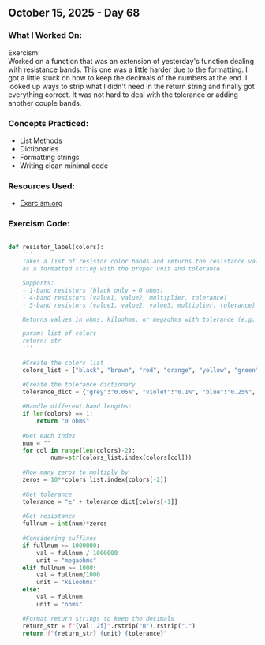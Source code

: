 ## October 15, 2025 - Day 68

### What I Worked On:  
Exercism:  
Worked on a function that was an extension of yesterday's function dealing with resistance bands. This one was a little harder due to the formatting. I got a little stuck on how to keep the decimals of the numbers at the end. I looked up ways to strip what I didn't need in the return string and finally got everything correct. It was not hard to deal with the tolerance or adding another couple bands. 

### Concepts Practiced:  
- List Methods
- Dictionaries
- Formatting strings
- Writing clean minimal code
         
### Resources Used:  
- [Exercism.org](https://exercism.org/tracks/python/exercises)
    
### Exercism Code: 
```python

def resistor_label(colors):
    '''
    Takes a list of resistor color bands and returns the resistance value
    as a formatted string with the proper unit and tolerance.

    Supports:
    - 1-band resistors (black only → 0 ohms)
    - 4-band resistors (value1, value2, multiplier, tolerance)
    - 5-band resistors (value1, value2, value3, multiplier, tolerance)

    Returns values in ohms, kiloohms, or megaohms with tolerance (e.g. "2.54 megaohms ±1%").

    param: list of colors
    return: str
    '''
    
    #Create the colors list
    colors_list = ["black", "brown", "red", "orange", "yellow", "green", "blue", "violet", "grey", "white"]

    #Create the tolerance dictionary
    tolerance_dict = {"grey":"0.05%", "violet":"0.1%", "blue":"0.25%", "green":"0.5%", "brown":"1%", "red":"2%", "gold":"5%", "silver":"10%"}
        
    #Handle different band lengths:
    if len(colors) == 1:
        return "0 ohms"
     
    #Get each index
    num = ""
    for col in range(len(colors)-2):
            num+=str(colors_list.index(colors[col]))
       
    #How many zeros to multiply by
    zeros = 10**colors_list.index(colors[-2])
    
    #Get tolerance
    tolerance = "±" + tolerance_dict[colors[-1]]
    
    #Get resistance
    fullnum = int(num)*zeros
    
    #Considering suffixes 
    if fullnum >= 1000000:
        val = fullnum / 1000000
        unit = "megaohms"
    elif fullnum >= 1000:
        val = fullnum/1000
        unit = "kiloohms"
    else:
        val = fullnum
        unit = "ohms"

    #Format return strings to keep the decimals
    return_str = f"{val:.2f}".rstrip("0").rstrip(".")
    return f"{return_str} {unit} {tolerance}"
```

